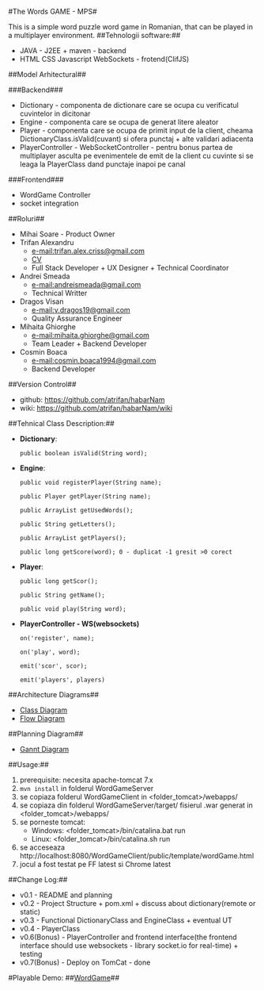 #The Words GAME - MPS#

This is a simple word puzzle word game in Romanian, that can be played in a multiplayer environment.
##Tehnologii software:##
- JAVA - J2EE + maven - backend
- HTML CSS Javascript WebSockets - frotend(ClifJS)

##Model Arhitectural##

###Backend###
- Dictionary - componenta de dictionare care se ocupa cu verificatul cuvintelor in dicitonar
- Engine - componenta care se ocupa de generat litere aleator
- Player - componenta care se ocupa de primit input de la client, cheama DictionaryClass.isValid(cuvant) si ofera punctaj + alte validari adiacenta
- PlayerController - WebSocketController - pentru bonus partea de multiplayer asculta pe evenimentele de emit de la client cu cuvinte si se leaga la PlayerClass dand punctaje inapoi pe canal

###Frontend###
- WordGame Controller
- socket integration

##Roluri##
- Mihai Soare - Product Owner
- Trifan Alexandru 
    * [e-mail:trifan.alex.criss@gmail.com](mailto:trifan.alex.criss@gmail.com) 
    * [CV](ro.linkedin.com/in/trifanalexandru) 
    * Full Stack Developer + UX Designer + Technical Coordinator
- Andrei Smeada 
    * [e-mail:andreismeada@gmail.com](mailto:andreismeada@gmail.com) 
    * Technical Writter
- Dragos Visan 
    * [e-mail:v.dragos19@gmail.com](mailto:v.dragos19@gmail.com) 
    * Quality Assurance Engineer
- Mihaita Ghiorghe 
    * [e-mail:mihaita.ghiorghe@gmail.com](mailto:mihaita.giorghe@gmail.com) 
    * Team Leader + Backend Developer
- Cosmin Boaca 
    * [e-mail:cosmin.boaca1994@gmail.com](mailto:comsin.boaca1994@gmail.com) 
    * Backend Developer

##Version Control##
- github: https://github.com/atrifan/habarNam
- wiki: https://github.com/atrifan/habarNam/wiki

##Tehnical Class Description:##
* **Dictionary**:

    `public boolean isValid(String word);`

* **Engine**:

    `public void registerPlayer(String name);`

    `public Player getPlayer(String name); `

    `public ArrayList getUsedWords(); `

    `public String getLetters();`

    `public ArrayList getPlayers();`

    `public long getScore(word); 0 - duplicat -1 gresit >0 corect`

* **Player**: 

    `public long getScor(); `
    
    `public String getName(); `
    
    `public void play(String word);`

* **PlayerController - WS(websockets)**

    `on('register', name);`

    `on('play', word);`
    
    `emit('scor', scor);`

    `emit('players', players)`

##Architecture Diagrams##
* [Class Diagram](https://drive.google.com/file/d/0B1EEdPeyWeb5RzVGWU1nUlF3R3M/view)
* [Flow Diagram](https://drive.google.com/file/d/0B1EEdPeyWeb5OWRGVmlLNzllYTQ/view)



##Planning Diagram##
* [Gannt Diagram](https://drive.google.com/file/d/0B1EEdPeyWeb5QnZfS3paTFlJOVk/view)

##Usage:##
1. prerequisite: necesita apache-tomcat 7.x
2. `mvn install` in folderul WordGameServer
3. se copiaza folderul WordGameClient in <folder_tomcat>/webapps/
4. se copiaza din folderul WordGameServer/target/ fisierul .war generat in <folder_tomcat>/webapps/
5. se porneste tomcat: 
    * Windows: <folder_tomcat>/bin/catalina.bat run
    * Linux: <folder_tomcat>/bin/catalina.sh run
6. se acceseaza http://localhost:8080/WordGameClient/public/template/wordGame.html
7. jocul a fost testat pe FF latest si Chrome latest

##Change Log:##
* v0.1 - README and planning
* v0.2 - Project Structure + pom.xml + discuss about dictionary(remote or static)
* v0.3 - Functional DictionaryClass and EngineClass + eventual UT
* v0.4 - PlayerClass
* v0.6(Bonus) - PlayerController and frontend interface(the frontend interface should use websockets - library socket.io for real-time) + testing
* v0.7(Bonus) - Deploy on TomCat - done

#Playable Demo:
##[WordGame](http://comperio-febie.rhcloud.com/WordGameClient/public/template/wordGame.html)##




